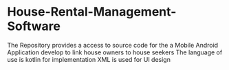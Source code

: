 # House-Rental-Management-Software
The Repository provides a access to source code for the a Mobile Android Application develop to link house owners to house seekers
The language of use is kotlin for implementation
XML is used for UI design
